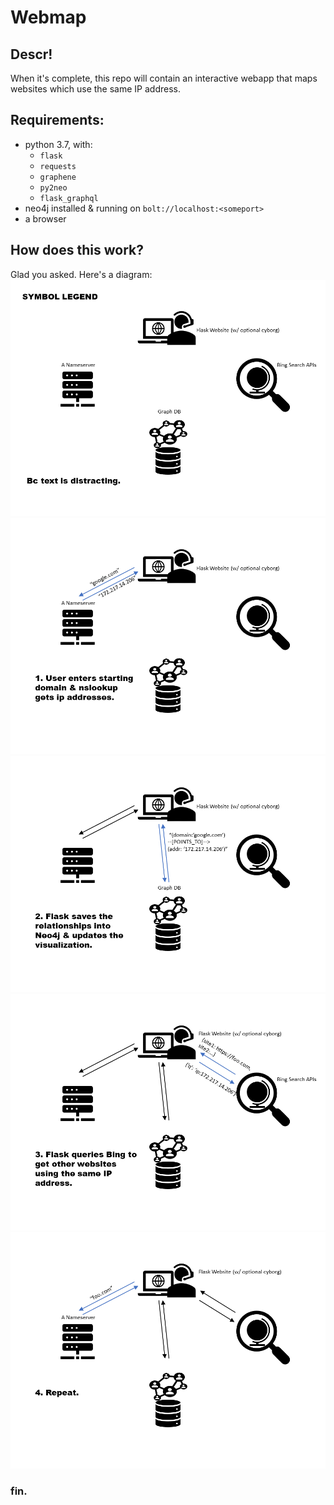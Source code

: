 Webmap
======

## Descr!

When it's complete, this repo will contain an interactive webapp that maps websites which use the same IP address.  



## Requirements:
 - python 3.7, with:
   - `flask`
   - `requests`
   - `graphene`
   - `py2neo`
   - `flask_graphql`
 - neo4j installed & running on `bolt://localhost:<someport>`
 - a browser  


## How does this work?

Glad you asked. Here's a diagram:  
<kbd>
![Slide1](https://github.com/rtruxal/github-pics/raw/master/webmap%20slides/Slide1.PNG)
</kbd>
<kbd>
![Slide2](https://github.com/rtruxal/github-pics/raw/master/webmap%20slides/Slide2.PNG)  
</kbd>
<kbd>
![Slide3](https://github.com/rtruxal/github-pics/raw/master/webmap%20slides/Slide3.PNG)  
</kbd>
<kbd>
![Slide4](https://github.com/rtruxal/github-pics/raw/master/webmap%20slides/Slide4.PNG)  
</kbd>
<kbd>
![Slide5](https://github.com/rtruxal/github-pics/raw/master/webmap%20slides/Slide5.PNG)  
</kbd>  


### fin.
